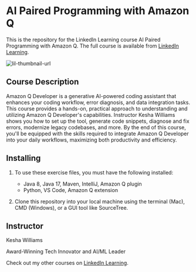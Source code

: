 # AI Paired Programming with Amazon Q
This is the repository for the LinkedIn Learning course AI Paired Programming with Amazon Q. The full course is available from [LinkedIn Learning][lil-course-url].

![lil-thumbnail-url]

## Course Description

Amazon Q Developer is a generative AI-powered coding assistant that enhances your coding workflow, error diagnosis, and data integration tasks. This course provides a hands-on, practical approach to understanding and utilizing Amazon Q Developer's capabilities. Instructor Kesha Williams shows you how to set up the tool, generate code snippets, diagnose and fix errors, modernize legacy codebases, and more. By the end of this course, you'll be equipped with the skills required to integrate Amazon Q Developer into your daily workflows, maximizing both productivity and efficiency.

## Installing
1. To use these exercise files, you must have the following installed:
	- Java 8, Java 17, Maven, IntelliJ, Amazon Q plugin
  	- Python, VS Code, Amazon Q extension
   
2. Clone this repository into your local machine using the terminal (Mac), CMD (Windows), or a GUI tool like SourceTree.

## Instructor

Kesha Williams

Award-Winning Tech Innovator and AI/ML Leader

                            

Check out my other courses on [LinkedIn Learning](https://www.linkedin.com/learning/instructors/kesha-williams?u=104).

[0]: # (Replace these placeholder URLs with actual course URLs)

[lil-course-url]: https://www.linkedin.com/learning/ai-paired-programming-with-amazon-q
[lil-thumbnail-url]: https://media.licdn.com/dms/image/v2/D4D0DAQEK227zSd5DXA/learning-public-crop_675_1200/learning-public-crop_675_1200/0/1730409175951?e=2147483647&v=beta&t=NGuelPWPcsq125GoX42KsIaNclsNavv4d7DGHnyPE3I

